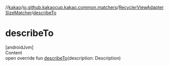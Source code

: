//[kakao](../../../index.md)/[io.github.kakaocup.kakao.common.matchers](../index.md)/[RecyclerViewAdapterSizeMatcher](index.md)/[describeTo](describe-to.md)



# describeTo  
[androidJvm]  
Content  
open override fun [describeTo](describe-to.md)(description: Description)  



